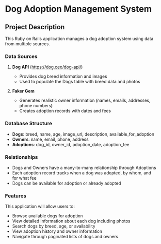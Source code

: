 # Dog Adoption Management System

## Project Description

This Ruby on Rails application manages a dog adoption system using data from multiple sources.

### Data Sources

1. **Dog API** (https://dog.ceo/dog-api/) 
   - Provides dog breed information and images
   - Used to populate the Dogs table with breed data and photos

2. **Faker Gem**
   - Generates realistic owner information (names, emails, addresses, phone numbers)
   - Creates adoption records with dates and fees

### Database Structure

- **Dogs**: breed, name, age, image_url, description, available_for_adoption
- **Owners**: name, email, phone, address  
- **Adoptions**: dog_id, owner_id, adoption_date, adoption_fee

### Relationships

- Dogs and Owners have a many-to-many relationship through Adoptions
- Each adoption record tracks when a dog was adopted, by whom, and for what fee
- Dogs can be available for adoption or already adopted

### Features

This application will allow users to:
- Browse available dogs for adoption
- View detailed information about each dog including photos
- Search dogs by breed, age, or availability
- View adoption history and owner information
- Navigate through paginated lists of dogs and owners